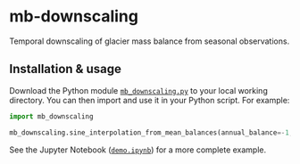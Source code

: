 # mb-downscaling

Temporal downscaling of glacier mass balance from seasonal observations.

## Installation & usage

Download the Python module [`mb_downscaling.py`](/mb_downscaling.py) to your local working directory. You can then import and use it in your Python script. For example:

```py
import mb_downscaling

mb_downscaling.sine_interpolation_from_mean_balances(annual_balance=-1, balance_amplitude=3)
```

See the Jupyter Notebook ([`demo.ipynb`](/demo.ipynb)) for a more complete example.
